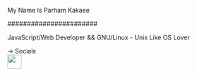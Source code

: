 My Name Is Parham Kakaee 

#######################

JavaScript/Web Developer && GNU/Linux - Unix Like OS Lover 

-> Socials <br>
<a href="https://twitter.com/MrPacker0" target="_blank" rel="noreferrer"><img src="https://raw.githubusercontent.com/danielcranney/readme-generator/main/public/icons/socials/twitter.svg" width="32" height="32" /></a></p>
